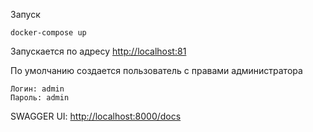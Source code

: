 Запуск

    docker-compose up

Запускается по адресу <a href="http://localhost:81">http://localhost:81</a>

По умолчанию создается пользователь с правами администратора

    Логин: admin
    Пароль: admin

SWAGGER UI: <a href="http://localhost:8000/docs">http://localhost:8000/docs</a>
